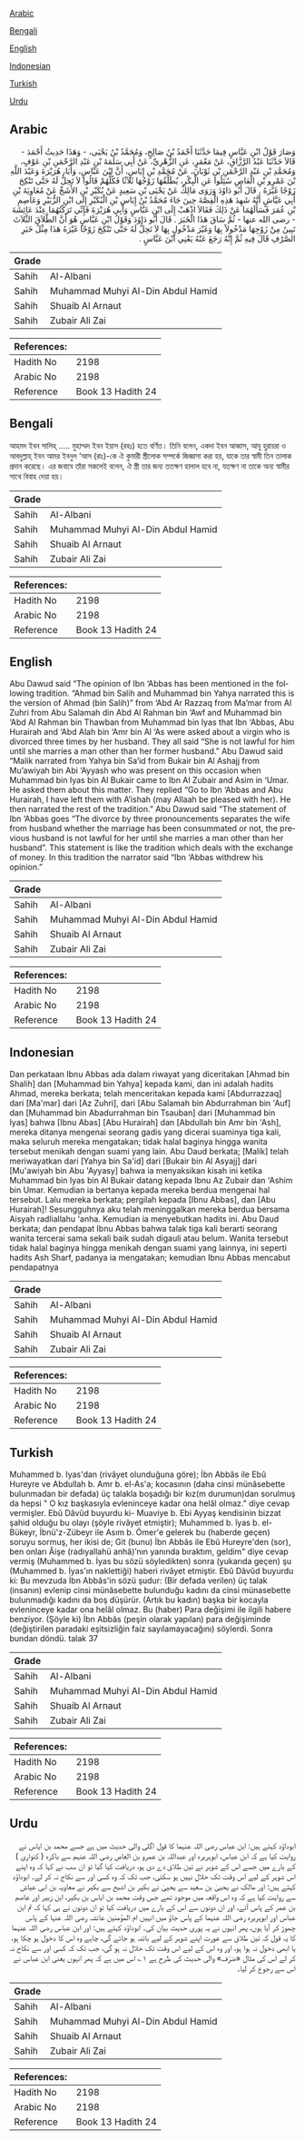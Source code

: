 [Arabic](#arabic)

[Bengali](#bengali)

[English](#english)

[Indonesian](#indonesian)

[Turkish](#turkish)

[Urdu](#urdu)

## Arabic


<div dir="rtl" lang="ar" style={{fontSize:'larger',backgroundColor:'#f8f9fa',padding:20}}>
وَصَارَ قَوْلُ ابْنِ عَبَّاسٍ فِيمَا حَدَّثَنَا أَحْمَدُ بْنُ صَالِحٍ، وَمُحَمَّدُ بْنُ يَحْيَى، - وَهَذَا حَدِيثُ أَحْمَدَ - قَالاَ حَدَّثَنَا عَبْدُ الرَّزَّاقِ، عَنْ مَعْمَرٍ، عَنِ الزُّهْرِيِّ، عَنْ أَبِي سَلَمَةَ بْنِ عَبْدِ الرَّحْمَنِ بْنِ عَوْفٍ، وَمُحَمَّدِ بْنِ عَبْدِ الرَّحْمَنِ بْنِ ثَوْبَانَ، عَنْ مُحَمَّدِ بْنِ إِيَاسٍ، أَنَّ ابْنَ عَبَّاسٍ، وَأَبَا، هُرَيْرَةَ وَعَبْدَ اللَّهِ بْنَ عَمْرِو بْنِ الْعَاصِ سُئِلُوا عَنِ الْبِكْرِ، يُطَلِّقُهَا زَوْجُهَا ثَلاَثًا فَكُلُّهُمْ قَالُوا لاَ تَحِلُّ لَهُ حَتَّى تَنْكِحَ زَوْجًا غَيْرَهُ ‏.‏ قَالَ أَبُو دَاوُدَ وَرَوَى مَالِكٌ عَنْ يَحْيَى بْنِ سَعِيدٍ عَنْ بُكَيْرِ بْنِ الأَشَجِّ عَنْ مُعَاوِيَةَ بْنِ أَبِي عَيَّاشٍ أَنَّهُ شَهِدَ هَذِهِ الْقِصَّةَ حِينَ جَاءَ مُحَمَّدُ بْنُ إِيَاسِ بْنِ الْبُكَيْرِ إِلَى ابْنِ الزُّبَيْرِ وَعَاصِمِ بْنِ عُمَرَ فَسَأَلَهُمَا عَنْ ذَلِكَ فَقَالاَ اذْهَبْ إِلَى ابْنِ عَبَّاسٍ وَأَبِي هُرَيْرَةَ فَإِنِّي تَرَكْتُهُمَا عِنْدَ عَائِشَةَ - رضى الله عنها - ثُمَّ سَاقَ هَذَا الْخَبَرَ ‏.‏ قَالَ أَبُو دَاوُدَ وَقَوْلُ ابْنِ عَبَّاسٍ هُوَ أَنَّ الطَّلاَقَ الثَّلاَثَ تَبِينُ مِنْ زَوْجِهَا مَدْخُولاً بِهَا وَغَيْرَ مَدْخُولٍ بِهَا لاَ تَحِلُّ لَهُ حَتَّى تَنْكِحَ زَوْجًا غَيْرَهُ هَذَا مِثْلُ خَبَرِ الصَّرْفِ قَالَ فِيهِ ثُمَّ إِنَّهُ رَجَعَ عَنْهُ يَعْنِي ابْنَ عَبَّاسٍ ‏.‏
</div>
<div style={{backgroundColor:'#f8f9fa',padding:20, marginBottom: 10}}><table> <thead> <tr> <th>Grade</th> <th></th> </tr> </thead> <tbody> <tr><td>Sahih</td><td>Al-Albani</td></tr><tr><td>Sahih</td><td>Muhammad Muhyi Al-Din Abdul Hamid</td></tr><tr><td>Sahih</td><td>Shuaib Al Arnaut</td></tr><tr><td>Sahih</td><td>Zubair Ali Zai</td></tr></tbody></table><table> <thead> <tr> <th>References:</th> <th></th> </tr> </thead> <tbody><tr><td>Hadith No</td><td>2198</td></tr><tr><td>Arabic No</td><td>2198</td></tr><tr><td>Reference</td><td>Book 13 Hadith 24</td></tr></tbody></table></div>

## Bengali


<div dir="ltr" lang="bn" style={{fontSize:'larger',backgroundColor:'#f8f9fa',padding:20}}>
আহমদ ইবন সালিহ্ ..... মুহাম্মদ ইবন ইয়াস (রহঃ) হতে বর্ণিত। তিনি বলেন, একদা ইবন আব্বাস, আবূ হুরায়রা ও আবদুল্লাহ্ ইবন আমর ইবনুল ‘আস (রাঃ)-কে ঐ কুমারী স্ত্রীলোক সম্পর্কে জিজ্ঞাসা করা হয়, যাকে তার স্বামী তিন তালাক প্রদান করেছে। এর জবাবে তাঁরা সকলেই বলেন, ঐ স্ত্রী তার জন্য ততক্ষণ হালাল হবে না, যতক্ষণ না তাকে অন্য স্বামীর সাথে বিবাহ দেয়া হয়।
</div>
<div style={{backgroundColor:'#f8f9fa',padding:20, marginBottom: 10}}><table> <thead> <tr> <th>Grade</th> <th></th> </tr> </thead> <tbody> <tr><td>Sahih</td><td>Al-Albani</td></tr><tr><td>Sahih</td><td>Muhammad Muhyi Al-Din Abdul Hamid</td></tr><tr><td>Sahih</td><td>Shuaib Al Arnaut</td></tr><tr><td>Sahih</td><td>Zubair Ali Zai</td></tr></tbody></table><table> <thead> <tr> <th>References:</th> <th></th> </tr> </thead> <tbody><tr><td>Hadith No</td><td>2198</td></tr><tr><td>Arabic No</td><td>2198</td></tr><tr><td>Reference</td><td>Book 13 Hadith 24</td></tr></tbody></table></div>

## English


<div dir="ltr" lang="en" style={{fontSize:'larger',backgroundColor:'#f8f9fa',padding:20}}>
Abu Dawud said “The opinion of Ibn ‘Abbas has been mentioned in the following tradition. “Ahmad bin Salih and Muhammad bin Yahya narrated this is the version of Ahmad (bin Salih)” from ‘Abd Ar Razzaq from Ma’mar from Al Zuhri from Abu Salamah din Abd Al Rahman bin ‘Awf and Muhammad bin ‘Abd Al Rahman bin Thawban from Muhammad bin Iyas that Ibn ‘Abbas, Abu Hurairah and ‘Abd Alah bin ‘Amr bin Al ‘As were asked about a virgin who is divorced three times by her husband. They all said “She is not lawful for him until she marries a man other than her former husband.” Abu Dawud said “Malik narrated from Yahya bin Sa’id from Bukair bin Al Ashajj from Mu’awiyah bin Abi ‘Ayyash who was present on this occasion when Muhammad bin Iyas bin Al Bukair came to Ibn Al Zubair and Asim in ‘Umar. He asked them about this matter. They replied “Go to Ibn ‘Abbas and Abu Hurairah, I have left them with A’ishah (may Allaah be pleased with her). He then narrated the rest of the tradition.” Abu Dawud said “The statement of Ibn ‘Abbas goes “The divorce by three pronouncements separates the wife from husband whether the marriage has been consummated or not, the previous husband is not lawful for her until she marries a man other than her husband”. This statement is like the tradition which deals with the exchange of money. In this tradition the narrator said “Ibn ‘Abbas withdrew his opinion.”
</div>
<div style={{backgroundColor:'#f8f9fa',padding:20, marginBottom: 10}}><table> <thead> <tr> <th>Grade</th> <th></th> </tr> </thead> <tbody> <tr><td>Sahih</td><td>Al-Albani</td></tr><tr><td>Sahih</td><td>Muhammad Muhyi Al-Din Abdul Hamid</td></tr><tr><td>Sahih</td><td>Shuaib Al Arnaut</td></tr><tr><td>Sahih</td><td>Zubair Ali Zai</td></tr></tbody></table><table> <thead> <tr> <th>References:</th> <th></th> </tr> </thead> <tbody><tr><td>Hadith No</td><td>2198</td></tr><tr><td>Arabic No</td><td>2198</td></tr><tr><td>Reference</td><td>Book 13 Hadith 24</td></tr></tbody></table></div>

## Indonesian


<div dir="ltr" lang="id" style={{fontSize:'larger',backgroundColor:'#f8f9fa',padding:20}}>
Dan perkataan Ibnu Abbas ada dalam riwayat yang diceritakan [Ahmad bin Shalih] dan [Muhammad bin Yahya] kepada kami, dan ini adalah hadits Ahmad, mereka berkata; telah menceritakan kepada kami [Abdurrazzaq] dari [Ma'mar] dari [Az Zuhri], dari [Abu Salamah bin Abdurrahman bin 'Auf] dan [Muhammad bin Abadurrahman bin Tsauban] dari [Muhammad bin Iyas] bahwa [Ibnu Abas] [Abu Hurairah] dan [Abdullah bin Amr bin 'Ash], mereka ditanya mengenai seorang gadis yang dicerai suaminya tiga kali, maka seluruh mereka mengatakan; tidak halal baginya hingga wanita tersebut menikah dengan suami yang lain. Abu Daud berkata; [Malik] telah meriwayatkan dari [Yahya bin Sa'id] dari [Bukair bin Al Asyajj] dari [Mu'awiyah bin Abu 'Ayyasy] bahwa ia menyaksikan kisah ini ketika Muhammad bin Iyas bin Al Bukair datang kepada Ibnu Az Zubair dan 'Ashim bin Umar. Kemudian ia bertanya kepada mereka berdua mengenai hal tersebut. Lalu mereka berkata; pergilah kepada [Ibnu Abbas], dan [Abu Hurairah]! Sesungguhnya aku telah meninggalkan mereka berdua bersama Aisyah radliallahu 'anha. Kemudian ia menyebutkan hadits ini. Abu Daud berkata; dan pendapat Ibnu Abbas bahwa talak tiga kali berarti seorang wanita tercerai sama sekali baik sudah digauli atau belum. Wanita tersebut tidak halal baginya hingga menikah dengan suami yang lainnya, ini seperti hadits Ash Sharf, padanya ia mengatakan; kemudian Ibnu Abbas mencabut pendapatnya
</div>
<div style={{backgroundColor:'#f8f9fa',padding:20, marginBottom: 10}}><table> <thead> <tr> <th>Grade</th> <th></th> </tr> </thead> <tbody> <tr><td>Sahih</td><td>Al-Albani</td></tr><tr><td>Sahih</td><td>Muhammad Muhyi Al-Din Abdul Hamid</td></tr><tr><td>Sahih</td><td>Shuaib Al Arnaut</td></tr><tr><td>Sahih</td><td>Zubair Ali Zai</td></tr></tbody></table><table> <thead> <tr> <th>References:</th> <th></th> </tr> </thead> <tbody><tr><td>Hadith No</td><td>2198</td></tr><tr><td>Arabic No</td><td>2198</td></tr><tr><td>Reference</td><td>Book 13 Hadith 24</td></tr></tbody></table></div>

## Turkish


<div dir="ltr" lang="tr" style={{fontSize:'larger',backgroundColor:'#f8f9fa',padding:20}}>
Muhammed b. Iyas'dan (rivâyet olunduğuna göre); İbn Abbâs ile Ebû Hureyre ve Abdullah b. Amr b. el-As'a; kocasının (daha cinsi münâsebette bulunmadan bir defada) üç talakla boşadığı bir kız(m durumun)dan sorulmuş da hepsi " O kız başkasıyla evleninceye kadar ona helâl olmaz." diye cevap vermişler. Ebû Dâvûd buyurdu ki- Muaviye b. Ebi Ayyaş kendisinin bizzat şahid olduğu bu olayı (şöyle rivâyet etmiştir); Muhammed b. îyas b. el-Bükeyr, İbnü'z-Zübeyr ile Asım b. Ömer'e gelerek bu (haberde geçen) soruyu sormuş, her ikisi de; Git (bunu) İbn Abbâs ile Ebû Hureyre'den (sor), ben onları Âişe (radıyallahü anhâ)’nın yanında bıraktım, geldim" diye cevap vermiş (Muhammed b. İyas bu sözü söyledikten) sonra (yukarıda geçen) şu (Muhammed b. İyas'ın naklettiği) haberi rivâyet etmiştir. Ebû Dâvûd buyurdu ki: Bu mevzuda İbn Abbâs'in sözü şudur: (Bir defada verilen) üç talak (insanın) evlenip cinsi münâsebette bulunduğu kadını da cinsi münasebette bulunmadığı kadını da boş düşürür. (Artık bu kadın) başka bir kocayla evleninceye kadar ona helâl olmaz. Bu (haber) Para değişimi ile ilgili habere benziyor. (Şöyle ki) İbn Abbâs (peşin olarak yapılan) para değişiminde (değiştirilen paradaki eşitsizliğin faiz sayılamayacağını) söylerdi. Sonra bundan döndü. talak 37
</div>
<div style={{backgroundColor:'#f8f9fa',padding:20, marginBottom: 10}}><table> <thead> <tr> <th>Grade</th> <th></th> </tr> </thead> <tbody> <tr><td>Sahih</td><td>Al-Albani</td></tr><tr><td>Sahih</td><td>Muhammad Muhyi Al-Din Abdul Hamid</td></tr><tr><td>Sahih</td><td>Shuaib Al Arnaut</td></tr><tr><td>Sahih</td><td>Zubair Ali Zai</td></tr></tbody></table><table> <thead> <tr> <th>References:</th> <th></th> </tr> </thead> <tbody><tr><td>Hadith No</td><td>2198</td></tr><tr><td>Arabic No</td><td>2198</td></tr><tr><td>Reference</td><td>Book 13 Hadith 24</td></tr></tbody></table></div>

## Urdu


<div dir="rtl" lang="ur" style={{fontSize:'larger',backgroundColor:'#f8f9fa',padding:20}}>
ابوداؤد کہتے ہیں: ابن عباس رضی اللہ عنہما کا قول اگلی والی حدیث میں ہے جسے محمد بن ایاس نے روایت کیا ہے کہ ابن عباس، ابوہریرہ اور عبداللہ بن عمرو بن العاص رضی اللہ عنہم سے باکرہ ( کنواری ) کے بارے میں جسے اس کے شوہر نے تین طلاق دے دی ہو، دریافت کیا گیا تو ان سب نے کہا کہ وہ اپنے اس شوہر کے لیے اس وقت تک حلال نہیں ہو سکتی، جب تک کہ وہ کسی اور سے نکاح نہ کر لے۔ ابوداؤد کہتے ہیں: اور مالک نے یحییٰ بن سعید سے یحییٰ نے بکیر بن اشبح سے بکیر نے معاویہ بن ابی عیاش سے روایت کیا ہے کہ وہ اس واقعہ میں موجود تھے جس وقت محمد بن ایاس بن بکیر، ابن زبیر اور عاصم بن عمر کے پاس آئے، اور ان دونوں سے اس کے بارے میں دریافت کیا تو ان دونوں نے ہی کہا کہ تم ابن عباس اور ابوہریرہ رضی اللہ عنہما کے پاس جاؤ میں انہیں ام المؤمنین عائشہ رضی اللہ عنہا کے پاس چھوڑ کر آیا ہوں، پھر انہوں نے یہ پوری حدیث بیان کی۔ ابوداؤد کہتے ہیں: اور ابن عباس رضی اللہ عنہما کا یہ قول کہ تین طلاق سے عورت اپنے شوہر کے لیے بائنہ ہو جائے گی، چاہے وہ اس کا دخول ہو چکا ہو، یا ابھی دخول نہ ہوا ہو، اور وہ اس کے لیے اس وقت تک حلال نہ ہو گی، جب تک کہ کسی اور سے نکاح نہ کر لے اس کی مثال «صَرْف» والی حدیث کی طرح ہے ۱؎ اس میں ہے کہ پھر انہوں یعنی ابن عباس نے اس سے رجوع کر لیا۔
</div>
<div style={{backgroundColor:'#f8f9fa',padding:20, marginBottom: 10}}><table> <thead> <tr> <th>Grade</th> <th></th> </tr> </thead> <tbody> <tr><td>Sahih</td><td>Al-Albani</td></tr><tr><td>Sahih</td><td>Muhammad Muhyi Al-Din Abdul Hamid</td></tr><tr><td>Sahih</td><td>Shuaib Al Arnaut</td></tr><tr><td>Sahih</td><td>Zubair Ali Zai</td></tr></tbody></table><table> <thead> <tr> <th>References:</th> <th></th> </tr> </thead> <tbody><tr><td>Hadith No</td><td>2198</td></tr><tr><td>Arabic No</td><td>2198</td></tr><tr><td>Reference</td><td>Book 13 Hadith 24</td></tr></tbody></table></div>